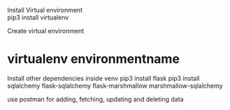 Install Virtual environment  
pip3 install virtualenv

Create virtual environment 
<h1>virtualenv environmentname</h1>

Install other dependencies inside venv
pip3 install flask
pip3 install sqlalchemy flask-sqlalchemy flask-marshmallow marshmallow-sqlalchemy

use postman for adding, fetching, updating and deleting data